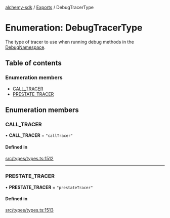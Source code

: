 [alchemy-sdk](../README.md) / [Exports](../modules.md) / DebugTracerType

# Enumeration: DebugTracerType

The type of tracer to use when running debug methods in the
[DebugNamespace](../classes/DebugNamespace.md).

## Table of contents

### Enumeration members

- [CALL\_TRACER](DebugTracerType.md#call_tracer)
- [PRESTATE\_TRACER](DebugTracerType.md#prestate_tracer)

## Enumeration members

### CALL\_TRACER

• **CALL\_TRACER** = `"callTracer"`

#### Defined in

[src/types/types.ts:1512](https://github.com/alchemyplatform/alchemy-sdk-js/blob/1ee40cb2/src/types/types.ts#L1512)

___

### PRESTATE\_TRACER

• **PRESTATE\_TRACER** = `"prestateTracer"`

#### Defined in

[src/types/types.ts:1513](https://github.com/alchemyplatform/alchemy-sdk-js/blob/1ee40cb2/src/types/types.ts#L1513)
